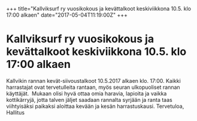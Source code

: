 +++
title="Kallviksurf ry vuosikokous ja kevättalkoot keskiviikkona 10.5. klo 17:00 alkaen"
date="2017-05-04T11:19:00Z"
+++

# Kallviksurf ry vuosikokous ja kevättalkoot keskiviikkona 10.5. klo 17:00 alkaen

Kallvikin rannan kevät-siivoustalkoot 10.5.2017 alkaen klo. 17:00. Kaikki harrastajat ovat tervetulleita rantaan, myös seuran ulkopuoliset rannan käyttäjät.  Mukaan olisi hyvä ottaa omia haravia, lapioita ja vaikka kottikärryjä, jotta talven jäljet saadaan rannalta syrjään ja ranta taas viihtyisäksi paikaksi aloittaa kevään ja kesän harrastuskausi. Tervetuloa, Hallitus


